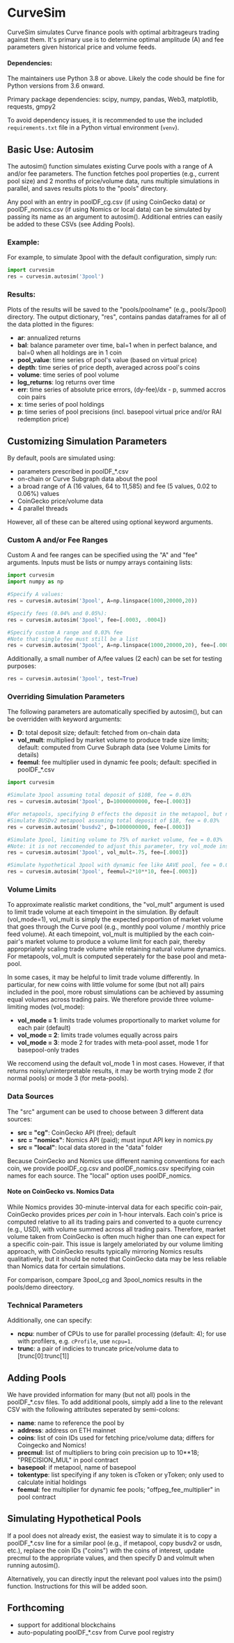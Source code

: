 # CurveSim
CurveSim simulates Curve finance pools with optimal arbitrageurs trading against them. It's primary use is to determine optimal amplitude (A) and fee parameters given historical price and volume feeds.

#### Dependencies:
The maintainers use Python 3.8 or above.  Likely the code should be fine for Python versions from 3.6 onward.

Primary package dependencies: scipy, numpy, pandas, Web3, matplotlib, requests, gmpy2

To avoid dependency issues, it is recommended to use the included `requirements.txt` file in a Python virtual environment (`venv`).


## Basic Use: Autosim
The autosim() function simulates existing Curve pools with a range of A and/or fee parameters. The function fetches pool properties (e.g., current pool size) and 2 months of price/volume data, runs multiple simulations in parallel, and saves results plots to the "pools" directory. 

Any pool with an entry in poolDF_cg.csv (if using CoinGecko data) or poolDF_nomics.csv (if using Nomics or local data) can be simulated by passing its name as an argument to autosim(). Additional entries can easily be added to these CSVs (see Adding Pools).

### Example:
For example, to simulate 3pool with the default configuration, simply run:

```python
import curvesim
res = curvesim.autosim('3pool')
```

### Results:
Plots of the results will be saved to the "pools/poolname" (e.g., pools/3pool) directory. The output dictionary, "res", contains pandas dataframes for all of the data plotted in the figures:

* **ar**: annualized returns
* **bal**: balance parameter over time, bal=1 when in perfect balance, and bal=0 when all holdings are in 1 coin
* **pool_value**: time series of pool's value (based on virtual price)
* **depth**: time series of price depth, averaged across pool's coins
* **volume**: time series of pool volume
* **log_returns**: log returns over time
* **err**: time series of absolute price errors, (dy-fee)/dx - p, summed accros coin pairs
* **x**: time series of pool holdings
* **p**: time series of pool precisions (incl. basepool virtual price and/or RAI redemption price)

## Customizing Simulation Parameters
By default, pools are simulated using:
* parameters prescribed in poolDF_\*.csv
* on-chain or Curve Subgraph data about the pool
* a broad range of A (16 values, 64 to 11,585) and fee (5 values, 0.02 to 0.06%) values
* CoinGecko price/volume data
* 4 parallel threads

However, all of these can be altered using optional keyword arguments.

### Custom A and/or Fee Ranges
Custom A and fee ranges can be specified using the "A" and "fee" arguments. Inputs must be lists or numpy arrays containing lists:

```python
import curvesim
import numpy as np

#Specify A values:
res = curvesim.autosim('3pool', A=np.linspace(1000,20000,20))

#Specify fees (0.04% and 0.05%):
res = curvesim.autosim('3pool', fee=[.0003, .0004])

#Specify custom A range and 0.03% fee
#Note that single fee must still be a list
res = curvesim.autosim('3pool', A=np.linspace(1000,20000,20), fee=[.0003])
```
Additionally, a small number of A/fee values (2 each) can be set for testing purposes: 
```python
res = curvesim.autosim('3pool', test=True)
```


### Overriding Simulation Parameters
The following parameters are automatically specified by autosim(), but can be overridden with keyword arguments:
* **D**: total deposit size; default: fetched from on-chain data
* **vol_mult**: multiplied by market volume to produce trade size limits; default: computed from Curve Subraph data (see Volume Limits for details)
* **feemul**: fee multiplier used in dynamic fee pools; default: specified in poolDF_\*.csv

```python
import curvesim

#Simulate 3pool assuming total deposit of $10B, fee = 0.03%
res = curvesim.autosim('3pool', D=10000000000, fee=[.0003])

#For metapools, specifying D effects the deposit in the metapool, but not the basepool
#Simulate BUSDv2 metapool assuming total deposit of $1B, fee = 0.03%
res = curvesim.autosim('busdv2', D=1000000000, fee=[.0003])

#Simulate 3pool, limiting volume to 75% of market volume, fee = 0.03% 
#Note: it is not reccomended to adjust this parameter, try vol_mode instead (see below)
res = curvesim.autosim('3pool', vol_mult=.75, fee=[.0003])

#Simulate hypothetical 3pool with dynamic fee like AAVE pool, fee = 0.03% 
res = curvesim.autosim('3pool', feemul=2*10**10, fee=[.0003])
```

### Volume Limits
To approximate realistic market conditions, the "vol_mult" argument is used to limit trade volume at each timepoint in the simulation. By default (vol_mode=1), vol_mult is simply the expected proportion of market volume that goes through the Curve pool (e.g., monthly pool volume / monthly price feed volume). At each timepoint, vol_mult is multiplied by the each coin-pair's market volume to produce a volume limit for each pair, thereby appropriately scaling trade volume while retaining natural volume dynamics. For metapools, vol_mult is computed seperately for the base pool and meta-pool.

In some cases, it may be helpful to limit trade volume differently. In particular, for new coins with little volume for some (but not all) pairs included in the pool, more robust simulations can be achieved by assuming equal volumes across trading pairs. We therefore provide three volume-limiting modes (vol_mode):

* **vol_mode = 1**: limits trade volumes proportionally to market volume for each pair (default)
* **vol_mode = 2**: limits trade volumes equally across pairs
* **vol_mode = 3**: mode 2 for trades with meta-pool asset, mode 1 for basepool-only trades

We reccomend using the default vol_mode 1 in most cases. However, if that returns noisy/uninterpretable results, it may be worth trying mode 2 (for normal pools) or mode 3 (for meta-pools).

### Data Sources
The "src" argument can be used to choose between 3 different data sources:
* **src = "cg"**: CoinGecko API (free); default
* **src = "nomics"**: Nomics API (paid); must input API key in nomics.py
* **src = "local"**: local data stored in the "data" folder

Because CoinGecko and Nomics use different naming conventions for each coin, we provide poolDF_cg.csv and poolDF_nomics.csv specifying coin names for each source. The "local" option uses poolDF_nomics.

#### Note on CoinGecko vs. Nomics Data
While Nomics provides 30-minute-interval data for each specific coin-pair, CoinGecko provides prices *per coin* in 1-hour intervals. Each coin's price is computed relative to all its trading pairs and converted to a quote currency (e.g., USD), with volume summed across all trading pairs. Therefore, market volume taken from CoinGecko is often much higher than one can expect for a specific coin-pair. This issue is largely ameloriated by our volume limiting approach, with CoinGecko results typically mirroring Nomics results qualitatively, but it should be noted that CoinGecko data may be less reliable than Nomics data for certain simulations.

For comparison, compare 3pool_cg and 3pool_nomics results in the pools/demo direectory.

### Technical Parameters
Additionally, one can specify:
* **ncpu**: number of CPUs to use for parallel processing (default: 4); for use with profilers, e.g. `cProfile`, use `ncpu=1`.
* **trunc**: a pair of indicies to truncate price/volume data to [trunc[0]:trunc[1]]

## Adding Pools
We have provided information for many (but not all) pools in the poolDF_\*.csv files. To add additional pools, simply add a line to the relevant CSV with the following attributes seperated by semi-colons:

* **name**: name to reference the pool by
* **address**: address on ETH mainnet 
* **coins**: list of coin IDs used for fetching price/volume data; differs for Coingecko and Nomics!
* **precmul**: list of multipliers to bring coin precision up to 10\*\*18; "PRECISION_MUL" in pool contract
* **basepool**: if metapool, name of basepool
* **tokentype**: list specifying if any token is cToken or yToken; only used to calculate initial holdings
* **feemul**: fee multiplier for dynamic fee pools; "offpeg_fee_multiplier" in pool contract

## Simulating Hypothetical Pools
If a pool does not already exist, the easiest way to simulate it is to copy a poolDF_\*.csv line for a similar pool (e.g., if metapool, copy busdv2 or usdn, etc.), replace the coin IDs ("coins") with the coins of interest, update precmul to the appropriate values, and then specify D and volmult when running autosim().

Alternatively, you can directly input the relevant pool values into the psim() function. Instructions for this will be added soon.

## Forthcoming
* support for additional blockchains
* auto-populating poolDF_\*.csv from Curve pool registry

